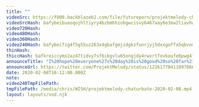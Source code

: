 ```yaml
---
title: ""
videoSrc: https://f000.backblazeb2.com/file/futureporn/projektmelody-chaturbate-2020-02-08.mp4
videoSrcHash: bafybeibueoqojhltiyry4bzbmhhiobgwcisvy6467aay6e3ew2liavhwpi?filename=projektmelody-chaturbate-20200208T161200Z-source.mp4
video720Hash: 
video480Hash: 
video360Hash: 
video240Hash: bafybeifzg4f5g55uz263x4gbafgmjz4gkzfunrjyj5dxxgoffa5qbvnmde?filename=projektmelody-chaturbate-20200208T161200Z-240p.mp4
thinHash: 
thiccHash: bafkreiccymx2az47tidvy7sf6ikgvlu65ongjdy4rwvrtfovkoufe6pwg4?filename=20200208T161200Z-thicc.jpg
announceTitle: "I%20hope%20everyone%27s%20day%20is%20good%20so%20far%21%20Ready%20to%20get%20online%21%21"
announceUrl: https://twitter.com/ProjektMelody/status/1226177041109786625
date: 2020-02-08T16:12:00.000Z
note: 
video240TmpFilePath: 
tmpFilePath: /media/chris/WISH/projektmelody-chaturbate-2020-02-08.mp4
layout: layouts/vod.njk
---
```

